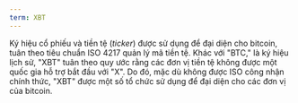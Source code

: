 ```yaml
---
term: XBT
---
```


Ký hiệu cổ phiếu và tiền tệ (*ticker*) được sử dụng để đại diện cho bitcoin, tuân theo tiêu chuẩn ISO 4217 quản lý mã tiền tệ. Khác với "BTC," là ký hiệu lịch sử, "XBT" tuân theo quy ước rằng các đơn vị tiền tệ không được một quốc gia hỗ trợ bắt đầu với "X". Do đó, mặc dù không được ISO công nhận chính thức, "XBT" được một số tổ chức sử dụng để đại diện cho các đơn vị của bitcoin.